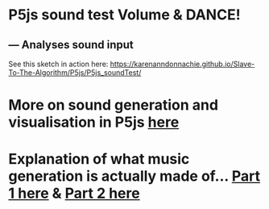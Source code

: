 # P5js sound test Volume & DANCE!
## — Analyses sound input
See this sketch in action here: https://karenanndonnachie.github.io/Slave-To-The-Algorithm/P5js/P5js_soundTest/

# More on sound generation and visualisation in P5js [here](https://medium.com/processing-foundation/a-platform-for-algorithmic-composition-on-p5-js-271cd872d648)
# Explanation of what music generation is actually made of... [Part 1 here](https://junshern.github.io/algorithmic-music-tutorial/part1.html#composition_building_blocks) & [Part 2 here](https://junshern.github.io/algorithmic-music-tutorial/part2.html)

